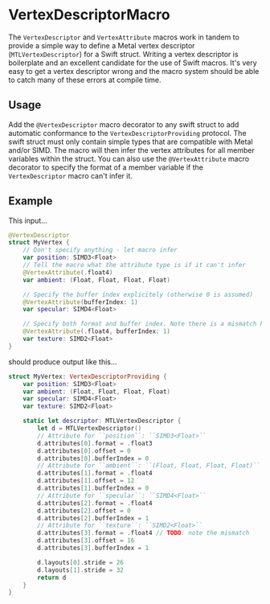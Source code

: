 # VertexDescriptorMacro

The ``VertexDescriptor`` and ``VertexAttribute`` macros work in tandem to provide a simple way to define a Metal vertex descriptor (``MTLVertexDescriptor``) for a Swift struct. Writing a vertex descriptor is boilerplate and an excellent candidate for the use of Swift macros. It's very easy to get a vertex descriptor wrong and the macro system should be able to catch many of these errors at compile time.

## Usage

Add the ``@VertexDescriptor`` macro decorator to any swift struct to add automatic conformance to the ``VertexDescriptorProviding`` protocol. The swift struct must only contain simple types that are compatible with Metal and/or SIMD. The macro will then infer the vertex attributes for all member variables within the struct. You can also use the ``@VertexAttribute`` macro decorator to specify the format of a member variable if the ``VertexDescriptor`` macro can't infer it.

## Example

This input...

```swift
@VertexDescriptor
struct MyVertex {
    // Don't specify anything - let macro infer
    var position: SIMD3<Float>
    // Tell the macro what the attribute type is if it can't infer
    @VertexAttribute(.float4)
    var ambient: (Float, Float, Float, Float)

    // Specify the buffer index explicitely (otherwise 0 is assumed)
    @VertexAttribute(bufferIndex: 1)
    var specular: SIMD4<Float>

    // Specify both format and buffer index. Note there is a mismatch here and the macro system _should_ catch it
    @VertexAttribute(.float4, bufferIndex: 1)
    var texture: SIMD2<Float>
}
```

should produce output like this...

```swift
struct MyVertex: VertexDescriptorProviding {
    var position: SIMD3<Float>
    var ambient: (Float, Float, Float, Float)
    var specular: SIMD4<Float>
    var texture: SIMD2<Float>

    static let descriptor: MTLVertexDescriptor {
        let d = MTLVertexDescriptor()
        // Attribute for ``position``: ``SIMD3<Float>``
        d.attributes[0].format = .float3
        d.attributes[0].offset = 0
        d.attributes[0].bufferIndex = 0
        // Attribute for ``ambient``: ``(Float, Float, Float, Float)``
        d.attributes[1].format = .float4
        d.attributes[1].offset = 12
        d.attributes[1].bufferIndex = 0
        // Attribute for ``specular``: ``SIMD4<Float>``
        d.attributes[2].format = .float4
        d.attributes[2].offset = 0
        d.attributes[2].bufferIndex = 1
        // Attribute for ``texture``: ``SIMD2<Float>``
        d.attributes[3].format = .float4 // TODO: note the mismatch
        d.attributes[3].offset = 16
        d.attributes[3].bufferIndex = 1

        d.layouts[0].stride = 26
        d.layouts[1].stride = 32
        return d
    }
}
```
